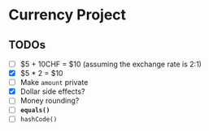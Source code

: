 # Currency Project

## TODOs

- [ ] $5 + 10CHF = $10 (assuming the exchange rate is 2:1)
- [x] $5 \* 2 = $10
- [ ] Make `amount` private
- [x] Dollar side effects?
- [ ] Money rounding?
- [ ] **`equals()`**
- [ ] `hashCode()`
